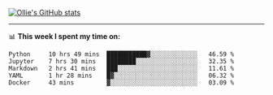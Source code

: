 <!--
**icedpanda/icedpanda** is a ✨ _special_ ✨ repository because its `README.md` (this file) appears on your GitHub profile.

Here are some ideas to get you started:

- 🔭 I’m currently working on ...
- 🌱 I’m currently learning ...
- 👯 I’m looking to collaborate on ...
- 🤔 I’m looking for help with ...
- 💬 Ask me about ...
- 📫 How to reach me: ...
- 😄 Pronouns: ...
- ⚡ Fun fact: ...
-->
[![Ollie's GitHub stats](https://github-readme-stats.vercel.app/api?username=icedpanda&count_private=true&show_icons=true&hide=prs)](https://github.com/icedpanda)

---
📊 **This week I spent my time on:**
<!--START_SECTION:waka-->
```text
Python     10 hrs 49 mins  ███████████▓░░░░░░░░░░░░░   46.59 % 
Jupyter    7 hrs 30 mins   ████████░░░░░░░░░░░░░░░░░   32.35 % 
Markdown   2 hrs 41 mins   ███░░░░░░░░░░░░░░░░░░░░░░   11.61 % 
YAML       1 hr 28 mins    █▓░░░░░░░░░░░░░░░░░░░░░░░   06.32 % 
Docker     43 mins         ▓░░░░░░░░░░░░░░░░░░░░░░░░   03.09 % 
```
<!--END_SECTION:waka-->
